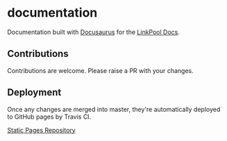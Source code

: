 # documentation
Documentation built with [Docusaurus](https://docusaurus.io/) for the
[LinkPool Docs](https://docs.linkpool.io).

## Contributions
Contributions are welcome. Please raise a PR with your changes.

## Deployment
Once any changes are merged into master, they're automatically deployed
to GitHub pages by Travis CI.

[Static Pages Repository](https://github.com/linkpoolio/linkpoolio.github.io)